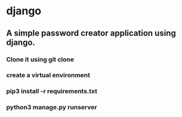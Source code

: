 # django
## A simple password creator application using django. 

### Clone it using git clone
### create a virtual environment
### pip3 install -r requirements.txt
### python3 manage.py runserver
